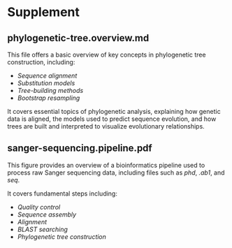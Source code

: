 # Supplement

## phylogenetic-tree.overview.md
This file offers a basic overview of key concepts in phylogenetic tree construction, including:
- *Sequence alignment*
- *Substitution models*
- *Tree-building methods*
- *Bootstrap resampling*

It covers essential topics of phylogenetic analysis, explaining how genetic data is aligned, the models used to predict sequence evolution, and how trees are built and interpreted to visualize evolutionary relationships.

## sanger-sequencing.pipeline.pdf
This figure provides an overview of a bioinformatics pipeline used to process raw Sanger sequencing data, including files such as *phd*, *.ab1*, and *seq*. 

It covers fundamental steps including:
- *Quality control*
- *Sequence assembly*
- *Alignment*
- *BLAST searching*
- *Phylogenetic tree construction*

